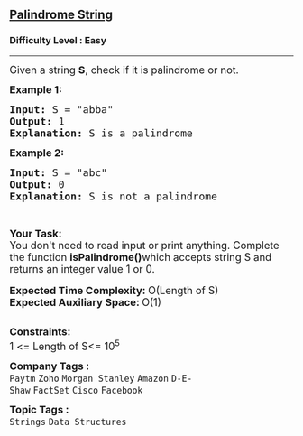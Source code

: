 <h2><a href="https://practice.geeksforgeeks.org/problems/palindrome-string0817/1?page=1&category[]=Strings&category[]=Linked%20List&sortBy=submissions">Palindrome String</a></h2><h3>Difficulty Level : Easy</h3><hr><div class="problems_problem_content__Xm_eO"><p><span style="font-size:18px">Given a string <strong>S</strong>, check if it is palindrome or not.</span></p>

<p><span style="font-size:18px"><strong>Example 1:</strong></span></p>

<pre><span style="font-size:18px"><strong>Input:</strong> S = "abba"
<strong>Output:</strong> 1
<strong>Explanation: </strong>S is a palindrome</span></pre>

<p><span style="font-size:18px"><strong>Example 2:</strong></span></p>

<pre><span style="font-size:18px"><strong>Input:</strong> S = "abc" 
<strong>Output:</strong> 0
<strong>Explanation: </strong>S is not a palindrome</span></pre>

<p>&nbsp;</p>

<p><span style="font-size:18px"><strong>Your Task: </strong><br>
You don't need to read input or print anything. Complete the function <strong>isPalindrome()</strong>which accepts string S and returns an integer value 1 or 0.</span><br>
<br>
<span style="font-size:18px"><strong>Expected Time Complexity: </strong>O(Length of S)<br>
<strong>Expected Auxiliary Space: </strong>O(1)</span></p>

<p><br>
<span style="font-size:18px"><strong>Constraints:</strong><br>
1 &lt;= Length of S&lt;= 10<sup>5</sup></span></p>
</div><p><span style=font-size:18px><strong>Company Tags : </strong><br><code>Paytm</code>&nbsp;<code>Zoho</code>&nbsp;<code>Morgan Stanley</code>&nbsp;<code>Amazon</code>&nbsp;<code>D-E-Shaw</code>&nbsp;<code>FactSet</code>&nbsp;<code>Cisco</code>&nbsp;<code>Facebook</code>&nbsp;<br><p><span style=font-size:18px><strong>Topic Tags : </strong><br><code>Strings</code>&nbsp;<code>Data Structures</code>&nbsp;